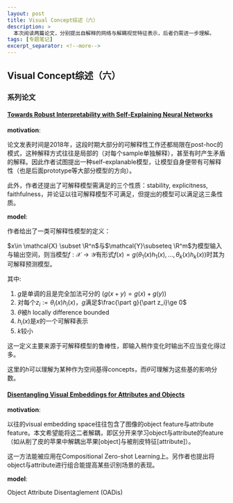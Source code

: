 ```yaml
---
layout: post
title: Visual Concept综述（六）
description: >
  本次阅读两篇论文，分别提出自解释的网络与解耦视觉特征表示，后者仍需进一步理解。
tags: [专题笔记]
excerpt_separator: <!--more-->
---
```


## Visual Concept综述（六）

### 系列论文

#### [Towards Robust Interpretability with Self-Explaining Neural Networks]()

**motivation**:

论文发表时间是2018年，这段时期大部分的可解释性工作还都局限在post-hoc的模式，这种解释方式往往是局部的（对每个sample单独解释），甚至有时产生矛盾的解释。因此作者试图提出一种self-explanable模型，让模型自身便带有可解释性（也是后面prototype等大部分模型的方向）。

此外，作者还提出了可解释模型需满足的三个性质：stability, explicitness, faithfulness，并论证以往可解释模型不可满足，但提出的模型可以满足这三条性质。

<!--more-->

**model**:

作者给出了一类可解释性模型的定义：

$x\in \mathcal{X} \subset \R^n$与$\mathcal{Y}\subseteq \R^m$为模型输入与输出空间，则当模型$f:\mathcal{X}\rightarrow \mathcal{Y}$有形式$f(x)=g(\theta_1 (x)h_1(x),\dots,\theta_k(x)h_k(x))$时其为可解释预测模型。

其中:

1. $g$是单调的且是完全加法可分的 ($g(x+y)=g(x)+g(y)$)
2. 对每个$z_i:=\theta_i(x)h_i(x)$，$g$满足$\frac{\part g}{\part z_i}\ge 0$
3. $\theta$被$h$ locally difference bounded
4. $h_i(x)$是$x$的一个可解释表示
5. $k$较小

这一定义主要来源于可解释模型的鲁棒性，即输入稍作变化时输出不应当变化得过多。

这里的$h$可以理解为某种作为空间基得concepts，而$\theta$可理解为这些基的影响分数。

#### [Disentangling Visual Embeddings for Attributes and Objects]()

**motivation**:

以往的visual embedding space往往包含了图像的object feature与attribute feature。本文希望能将这二者解耦，即区分开来学习object与attribute的feature（如从削了皮的苹果中解耦出苹果[object]与被削皮特征[attribute]）。

这一方法能被应用在Compositional Zero-shot Learning上。另作者也提出将object与attribute进行组合能提高某些识别场景的表现。

**model**:

Object Attribute Disentaglement (OADis)











